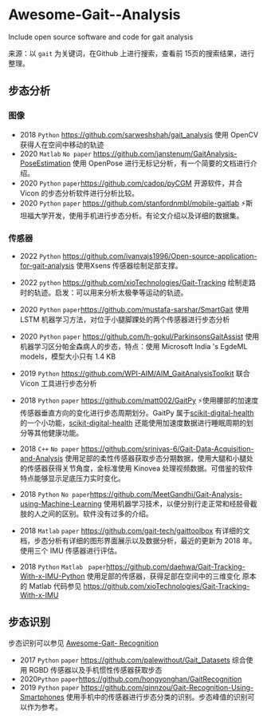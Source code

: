 # Awesome-Gait--Analysis
Include open source software and code for gait analysis

来源：以 `gait` 为关键词，在Github 上进行搜索，查看前 15页的搜索结果，进行整理。

## 步态分析

### 图像

- 2018 `Python`  https://github.com/sarweshshah/gait_analysis 使用 OpenCV 获得人在空间中移动的轨迹
- 2020 `Matlab` `No paper`  https://github.com/janstenum/GaitAnalysis-PoseEstimation 使用 OpenPose 进行无标记分析，有一个简要的文档进行介绍。
- 2020 `Python` `paper`https://github.com/cadop/pyCGM 开源软件，并合 Vicon 的步态分析软件进行分析比较。
- 2020 `Python` `paper` https://github.com/stanfordnmbl/mobile-gaitlab ⚡️斯坦福大学开发，使用手机进行步态分析。有论文介绍以及详细的数据集。

### 传感器

- 2022 `Python` https://github.com/ivanvajs1996/Open-source-application-for-gait-analysis 使用Xsens 传感器绘制足部支撑。

- 2022 `python` https://github.com/xioTechnologies/Gait-Tracking	绘制走路时的轨迹。启发：可以用来分析太极拳等运动的轨迹。

- 2020 `Python` `paper`https://github.com/mustafa-sarshar/SmartGait 使用LSTM 机器学习方法，对位于小腿脚踝处的两个传感器进行步态分析
- 2020 `Python` `paper` https://github.com/h-gokul/ParkinsonsGaitAssist 使用机器学习区分帕金森病人的步态，特点：使用 Microsoft India 's EgdeML models，模型大小只有 1.4 KB
- 2019 `Python` https://github.com/WPI-AIM/AIM_GaitAnalysisToolkit 联合Vicon 工具进行步态分析
- 2018 `Python` `paper`  https://github.com/matt002/GaitPy ⚡️使用腰部的加速度传感器垂直方向的变化进行步态周期划分。GaitPy 属于[scikit-digital-health](https://github.com/PfizerRD/scikit-digital-health) 的一个小功能，[scikit-digital-health](https://github.com/PfizerRD/scikit-digital-health) 还能使用加速度数据进行睡眠周期的划分等其他健康功能。

- 2018 `C++` `No paper` https://github.com/srinivas-6/Gait-Data-Acquisition-and-Analysis 使用足部的柔性传感器获取步态分期数据，使用大腿和小腿处的传感器获得关节角度，金标准使用 Kinovea 处理视频数据。可借鉴的软件特点能够显示足底压力实时变化。
- 2018 `Python`  `No paper`https://github.com/MeetGandhi/Gait-Analysis-using-Machine-Learning 使用机器学习技术，以便分别行走正常和经胫骨截肢的人之间的区别。软件没有过多的介绍。
- 2018 `Matlab` `paper` https://github.com/gait-tech/gaittoolbox 有详细的文档，步态分析有详细的图形界面展示以及数据分析，最近的更新为 2018 年。使用三个 IMU 传感器进行评估。 
- 2018 `Python` `Matlab ` `paper`https://github.com/daehwa/Gait-Tracking-With-x-IMU-Python 使用足部的传感器，获得足部在空间中的三维变化 原本的 Matlab 代码参见 https://github.com/xioTechnologies/Gait-Tracking-With-x-IMU

## 步态识别

步态识别可以参见   [Awesome-Gait- Recognition](https://github.com/BNU-IVC/Awesome-Gait-Recognition) 

- 2017 `Python` `paper` https://github.com/palewithout/Gait_Datasets 综合使用 RGBD 传感器以及手机惯性传感器获取步态
- 2020`Python` `paper`https://github.com/hongyonghan/GaitRecognition
- 2019 `Python` `paper` https://github.com/qinnzou/Gait-Recognition-Using-Smartphones 使用手机中的传感器进行步态分类的识别。步态峰值的识别可以作为参考。

